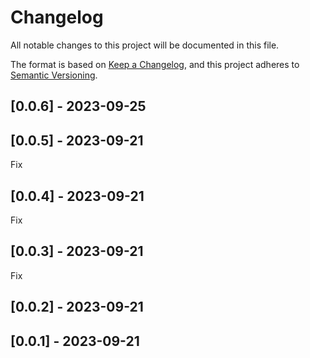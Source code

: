 # Changelog
All notable changes to this project will be documented in this file.

The format is based on [Keep a Changelog](https://keepachangelog.com/en/1.0.0/),
and this project adheres to [Semantic Versioning](https://semver.org/spec/v2.0.0.html).

## [0.0.6] - 2023-09-25


## [0.0.5] - 2023-09-21
Fix

## [0.0.4] - 2023-09-21
Fix

## [0.0.3] - 2023-09-21
Fix

## [0.0.2] - 2023-09-21


## [0.0.1] - 2023-09-21

